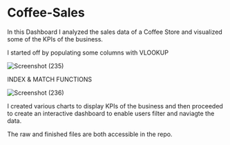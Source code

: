 # Coffee-Sales

In this Dashboard I analyzed the sales data of a Coffee Store and visualized some of the KPIs of the business. 

I started off by populating some columns with VLOOKUP

![Screenshot (235)](https://github.com/terry-martins/Coffee-Sales/assets/104976263/e5ee4287-e8ee-4072-9869-c78dcd094f93)

INDEX & MATCH FUNCTIONS

![Screenshot (236)](https://github.com/terry-martins/Coffee-Sales/assets/104976263/6d078be1-ced9-4b86-add5-d6c431efc094)

I created various charts to display KPIs of the business and then proceeded to create an interactive dashboard to enable users filter and naviagte the data. 

The raw and finished files are both accessible in the repo. 
